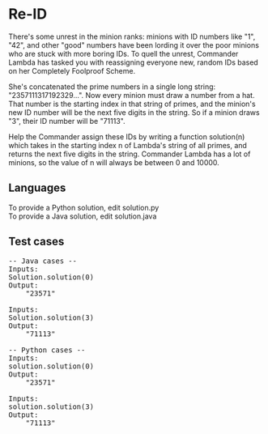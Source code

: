 Re-ID
=====

There's some unrest in the minion ranks: minions with ID numbers like "1", "42", and other "good" numbers have been lording it over the poor minions who are stuck with more boring IDs. To quell the unrest, Commander Lambda has tasked you with reassigning everyone new, random IDs based on her Completely Foolproof Scheme. 

She's concatenated the prime numbers in a single long string: "2357111317192329...". Now every minion must draw a number from a hat. That number is the starting index in that string of primes, and the minion's new ID number will be the next five digits in the string. So if a minion draws "3", their ID number will be "71113". 

Help the Commander assign these IDs by writing a function solution(n) which takes in the starting index n of Lambda's string of all primes, and returns the next five digits in the string. Commander Lambda has a lot of minions, so the value of n will always be between 0 and 10000.

Languages
---------

To provide a Python solution, edit solution.py  
To provide a Java solution, edit solution.java

Test cases
----------
<pre>
-- Java cases --
Inputs:
Solution.solution(0)
Output:
    "23571"

Inputs:
Solution.solution(3)
Output:
    "71113"

-- Python cases --
Inputs:
solution.solution(0)
Output:
    "23571"

Inputs:
solution.solution(3)
Output:
    "71113"
</pre>

